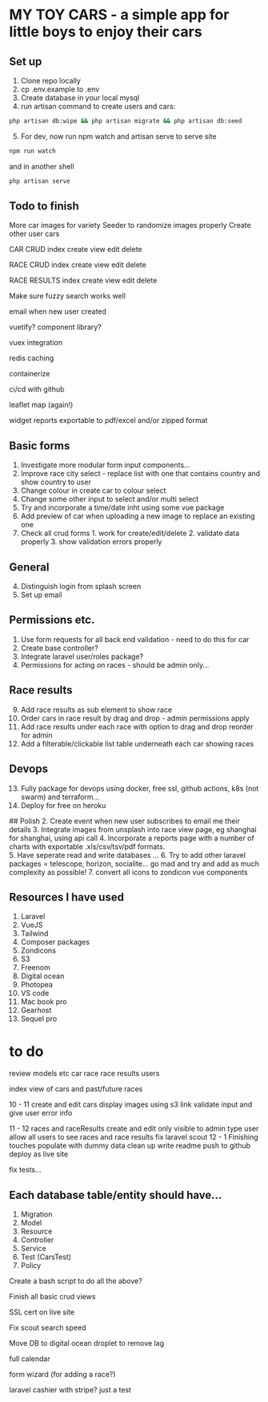 # MY TOY CARS - a simple app for little boys to enjoy their cars

## Set up

1. Clone repo locally
2. cp .env.example to .env
3. Create database in your local mysql
4. run artisan command to create users and cars: 

```bash
php artisan db:wipe && php artisan migrate && php artisan db:seed
```

5. For dev, now run npm watch and artisan serve to serve site
```bash
npm run watch
```
and in another shell
```bash
php artisan serve
```
## Todo to finish

More car images for variety
Seeder to randomize images properly
Create other user cars

CAR CRUD
index
create
view
edit
delete

RACE CRUD
index
create
view
edit
delete

RACE RESULTS
index
create
view
edit
delete

Make sure fuzzy search works well

email when new user created

vuetify? component library?

vuex integration

redis caching

containerize 

ci/cd with github

leaflet map (again!)

widget reports
    exportable to pdf/excel and/or zipped format










## Basic forms
1. Investigate more modular form input components...
1. Improve race city select - replace list with one that contains country and show country to user
2. Change colour in create car to colour select
3. Change some other input to select and/or multi select
4. Try and incorporate a time/date inht using some vue package
5.  Add preview of car when uploading a new image to replace an existing one
6. Check all crud forms 1. work for create/edit/delete 2. validate data properly 3. show validation errors properly

## General
4. Distinguish login from splash screen
5. Set up email

## Permissions etc. 
1. Use form requests for all back end validation - need to do this for car
2. Create base controller? 
3. Integrate laravel user/roles package?
4. Permissions for acting on races - should be admin only... 

## Race results
9.  Add race results as sub element to show race
10. Order cars in race result by drag and drop - admin permissions apply
11. Add race results under each race with option to drag and drop reorder for admin
12. Add a filterable/clickable list table underneath each car showing races

##  Devops
13. Fully package for devops using docker, free ssl, github actions, k8s (not swarm) and terraform... 
14. Deploy for free on heroku

## Polish
2.  Create event when new user subscribes to email me their details
3.  Integrate images from unsplash into race view page, eg shanghai for shanghai, using api call
4.  Incorporate a reports page with a number of charts with exportable .xls/csv/tsv/pdf formats.  
5.  Have seperate read and write databases ... 
6.  Try to add other laravel packages = telescope, horizon, socialite... go mad and try and add as much complexity as possible! 
7.  convert all icons to zondicon vue components

## Resources I have used
1. Laravel
2. VueJS
3. Tailwind
4. Composer packages
5. Zondicons
6. S3
7. Freenom
8. Digital ocean
9. Photopea
10. VS code
11. Mac book pro
12. Gearhost
13. Sequel pro

# to do 

review models etc
    car
    race
    race results
    users

index view of cars and past/future races

10 - 11
create and edit cars
    display images using s3 link
    validate input and give user error info

11 - 12
races and raceResults 
    create and edit only visible to admin type user
    allow all users to see races and race results
fix laravel scout
12 - 1
Finishing touches
    populate with dummy data
    clean up
    write readme
    push to github
    deploy as live site

fix tests...

## Each database table/entity should have...

1. Migration
2. Model
3. Resource
4. Controller
5. Service
6. Test (CarsTest)
7. Policy

Create a bash script to do all the above?

Finish all basic crud views

SSL cert on live site

Fix scout search speed

Move DB to digital ocean droplet to remove lag

full calendar

form wizard (for adding a race?)

laravel cashier with stripe? just a test
